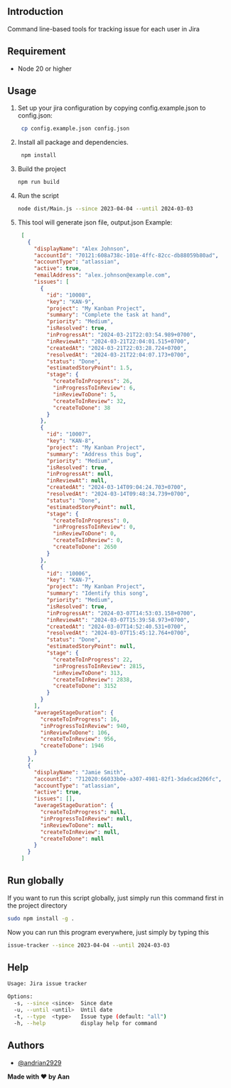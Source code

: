 ## Introduction

Command line-based tools for tracking issue for each user in Jira

## Requirement

- Node 20 or higher

## Usage

1. Set up your jira configuration by copying config.example.json to config.json:
   ```bash
    cp config.example.json config.json
   ```
2. Install all package and dependencies.
   ```bash
    npm install
   ```
3. Build the project
    ```bash
    npm run build
    ```
4. Run the script
    ```bash
    node dist/Main.js --since 2023-04-04 --until 2024-03-03
    ```
5. This tool will generate json file, output.json
   Example:
   ```json
    [
      {
        "displayName": "Alex Johnson",
        "accountId": "70121:608a738c-101e-4ffc-82cc-db88059b80ad",
        "accountType": "atlassian",
        "active": true,
        "emailAddress": "alex.johnson@example.com",
        "issues": [
          {
            "id": "10008",
            "key": "KAN-9",
            "project": "My Kanban Project",
            "summary": "Complete the task at hand",
            "priority": "Medium",
            "isResolved": true,
            "inProgressAt": "2024-03-21T22:03:54.989+0700",
            "inReviewAt": "2024-03-21T22:04:01.515+0700",
            "createdAt": "2024-03-21T22:03:28.724+0700",
            "resolvedAt": "2024-03-21T22:04:07.173+0700",
            "status": "Done",
            "estimatedStoryPoint": 1.5,
            "stage": {
              "createToInProgress": 26,
              "inProgressToInReview": 6,
              "inReviewToDone": 5,
              "createToInReview": 32,
              "createToDone": 38
            }
          },
          {
            "id": "10007",
            "key": "KAN-8",
            "project": "My Kanban Project",
            "summary": "Address this bug",
            "priority": "Medium",
            "isResolved": true,
            "inProgressAt": null,
            "inReviewAt": null,
            "createdAt": "2024-03-14T09:04:24.703+0700",
            "resolvedAt": "2024-03-14T09:48:34.739+0700",
            "status": "Done",
            "estimatedStoryPoint": null,
            "stage": {
              "createToInProgress": 0,
              "inProgressToInReview": 0,
              "inReviewToDone": 0,
              "createToInReview": 0,
              "createToDone": 2650
            }
          },
          {
            "id": "10006",
            "key": "KAN-7",
            "project": "My Kanban Project",
            "summary": "Identify this song",
            "priority": "Medium",
            "isResolved": true,
            "inProgressAt": "2024-03-07T14:53:03.158+0700",
            "inReviewAt": "2024-03-07T15:39:58.973+0700",
            "createdAt": "2024-03-07T14:52:40.531+0700",
            "resolvedAt": "2024-03-07T15:45:12.764+0700",
            "status": "Done",
            "estimatedStoryPoint": null,
            "stage": {
              "createToInProgress": 22,
              "inProgressToInReview": 2815,
              "inReviewToDone": 313,
              "createToInReview": 2838,
              "createToDone": 3152
            }
          }
        ],
        "averageStageDuration": {
          "createToInProgress": 16,
          "inProgressToInReview": 940,
          "inReviewToDone": 106,
          "createToInReview": 956,
          "createToDone": 1946
        }
      },
      {
        "displayName": "Jamie Smith",
        "accountId": "712020:66033b0e-a307-4981-82f1-3dadcad206fc",
        "accountType": "atlassian",
        "active": true,
        "issues": [],
        "averageStageDuration": {
          "createToInProgress": null,
          "inProgressToInReview": null,
          "inReviewToDone": null,
          "createToInReview": null,
          "createToDone": null
        }
      }
    ]
   ```

## Run globally

If you want to run this script globally, just simply run this command first in the project directory

```bash
sudo npm install -g .
```

Now you can run this program everywhere, just simply by typing this

```bash
issue-tracker --since 2023-04-04 --until 2024-03-03
```

## Help

```bash
Usage: Jira issue tracker

Options:
  -s, --since <since>  Since date
  -u, --until <until>  Until date
  -t, --type  <type>   Issue type (default: "all")
  -h, --help           display help for command
```

## Authors

- [@andrian2929](https://www.github.com/andrian2929)

**Made with ❤️ by Aan**
